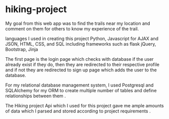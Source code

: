 # hiking-project

My goal from this web app was to find the trails near my location and comment on them for others to know my experience of the trail.

languages I used in creating this project Python, Javascript  for AJAX and JSON, HTML, CSS, and  SQL including frameworks such as flask jQuery, Bootstrap, Jinja 

The first page is the login page which  checks with database if the user already exist if they do, then they are redirected to their respective profile and if not they are redirected to sign up page which adds the user to the database.

For my relational database management system, I used Postgresql and SQLAlchemy for my ORM to create multiple number of tables and define relationships between them .

The Hiking project Api which  I used for this project gave me ample amounts of data which I parsed and stored according to project requirements .

